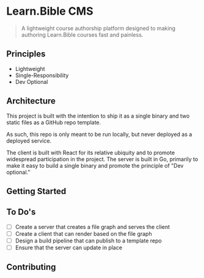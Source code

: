 # Learn.Bible CMS

> A lightweight course authorship platform designed to making authoring Learn.Bible courses fast and painless.

## Principles

-   Lightweight
-   Single-Responsibility
-   Dev Optional

## Architecture

This project is built with the intention to ship it as a single binary and two static files as a GitHub repo template.

As such, this repo is only meant to be run locally, but never deployed as a deployed service.

The client is built with React for its relative ubiquity and to promote widespread participation in the project. The server is built in Go, primarily to make it easy to build a single binary and promote the principle of "Dev optional."

## Getting Started

## To Do's

-   [ ] Create a server that creates a file graph and serves the client
-   [ ] Create a client that can render based on the file graph
-   [ ] Design a build pipeline that can publish to a template repo
-   [ ] Ensure that the server can update in place

## Contributing
